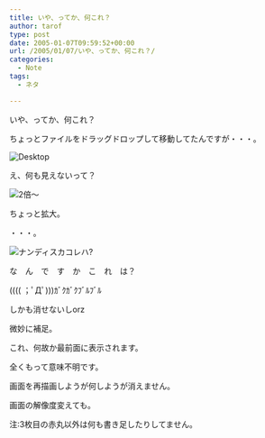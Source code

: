 ```yaml
---
title: いや、ってか、何これ？
author: tarof
type: post
date: 2005-01-07T09:59:52+00:00
url: /2005/01/07/いや、ってか、何これ？/
categories:
  - Note
tags:
  - ネタ

---
```

いや、ってか、何これ？
  
ちょっとファイルをドラッグドロップして移動してたんですが・・・。

<img src="https://i2.wp.com/tdoo.kotokotoni.com/archives/images/2005010701.png?w=640" alt="Desktop" data-recalc-dims="1" />

え、何も見えないって？

<img src="https://i0.wp.com/tdoo.kotokotoni.com/archives/images/2005010702.png?w=640" alt="2倍～" data-recalc-dims="1" />
  
ちょっと拡大。

・・・。

<img src="https://i2.wp.com/tdoo.kotokotoni.com/archives/images/2005010703.png?w=640" alt="ナンディスカコレハ?" data-recalc-dims="1" />

な　ん　で　す　か　こ　れ　は？

(((( ；ﾟДﾟ)))ｶﾞｸｶﾞｸﾌﾞﾙﾌﾞﾙ

しかも消せないしorz

微妙に補足。
  
これ、何故か最前面に表示されます。
  
全くもって意味不明です。
  
画面を再描画しようが何しようが消えません。
  
画面の解像度変えても。

注:3枚目の赤丸以外は何も書き足したりしてません。